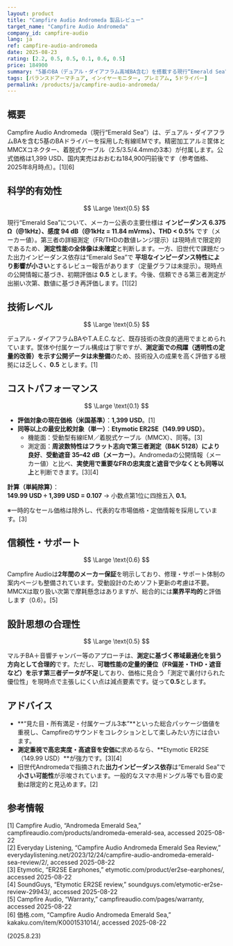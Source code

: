 ```yaml
---
layout: product
title: "Campfire Audio Andromeda 製品レビュー"
target_name: "Campfire Audio Andromeda"
company_id: campfire-audio
lang: ja
ref: campfire-audio-andromeda
date: 2025-08-23
rating: [2.2, 0.5, 0.5, 0.1, 0.6, 0.5]
price: 184900
summary: "5基のBA（デュアル・ダイアフラム高域BA含む）を搭載する現行“Emerald Sea”は仕上げと付属品が優秀ですが、測定で実証済みの同等機能・同等以上の性能を持つ低価格モデル（例：Etymotic ER2SE）に対し高価です"
tags: [バランスドアーマチュア, インイヤーモニター, プレミアム, 5ドライバー]
permalink: /products/ja/campfire-audio-andromeda/
---
```


## 概要

Campfire Audio Andromeda（現行“Emerald Sea”）は、デュアル・ダイアフラムBAを含む5基のBAドライバーを採用した有線IEMです。精密加工アルミ筐体とMMCXコネクター、着脱式ケーブル（2.5/3.5/4.4mmの3本）が付属します。公式価格は1,399 USD、国内実売はおおむね184,900円前後です（参考価格、2025年8月時点）。[1][6]

## 科学的有効性

$$ \Large \text{0.5} $$

現行“Emerald Sea”について、メーカー公表の主要仕様は **インピーダンス 6.375 Ω（@1kHz）、感度 94 dB（@1kHz = 11.84 mVrms）、THD < 0.5%** です（メーカー値）。第三者の詳細測定（FR/THDの数値レンジ提示）は現時点で限定的であるため、**測定性能の全体像は未確定**と判断します。一方、旧世代で課題だった出力インピーダンス依存は“Emerald Sea”で **平坦なインピーダンス特性により影響が小さい**とするレビュー報告があります（定量グラフは未提示）。現時点の公開情報に基づき、初期評価は **0.5** とします。今後、信頼できる第三者測定が出揃い次第、数値に基づき再評価します。[1][2]

## 技術レベル

$$ \Large \text{0.5} $$

デュアル・ダイアフラムBAやT.A.E.C.など、既存技術の改良的適用でまとめられています。筐体や付属ケーブル構成は丁寧ですが、**測定面での飛躍（透明性の定量的改善）を示す公開データは未整備**のため、技術投入の成果を高く評価する根拠には乏しく、**0.5** とします。[1]

## コストパフォーマンス

$$ \Large \text{0.1} $$

- **評価対象の現在価格（米国基準）**：**1,399 USD**。[1]  
- **同等以上の最安比較対象（単一）**：**Etymotic ER2SE（149.99 USD）**。  
  - 機能面：受動型有線IEM／着脱式ケーブル（MMCX）、同等。[3]  
  - 測定面：**周波数特性はフラット志向で第三者測定（B&K 5128）により良好**、**受動遮音 35–42 dB（メーカー）**。Andromedaの公開情報（メーカー値）と比べ、**実使用で重要なFRの忠実度と遮音で少なくとも同等以上**と判断できます。[3][4]

**計算（単純除算）**：  
**149.99 USD ÷ 1,399 USD = 0.107** → 小数点第1位に四捨五入 **0.1**。  

※一時的なセール価格は除外し、代表的な市場価格・定価情報を採用しています。[3]

## 信頼性・サポート

$$ \Large \text{0.6} $$

Campfire Audioは**2年間のメーカー保証**を明示しており、修理・サポート体制の案内ページも整備されています。受動設計のためソフト更新の考慮は不要。MMCXは取り扱い次第で摩耗懸念はありますが、総合的には**業界平均的**と評価します（0.6）。[5]

## 設計思想の合理性

$$ \Large \text{0.5} $$

マルチBA＋音響チャンバー等のアプローチは、**測定に基づく帯域最適化を狙う方向として合理的**です。ただし、**可聴性能の定量的優位（FR偏差・THD・遮音など）を示す第三者データが不足**しており、価格に見合う「測定で裏付けられた優位性」を現時点で主張しにくい点は減点要素です。従って**0.5**とします。

## アドバイス

- **“見た目・所有満足・付属ケーブル3本”**といった総合パッケージ価値を重視し、Campfireのサウンドをコレクションとして楽しみたい方には合います。  
- **測定重視で高忠実度・高遮音を安価に**求めるなら、**Etymotic ER2SE（149.99 USD）**が強力です。[3][4]  
- 旧世代Andromedaで指摘された**出力インピーダンス依存**は“Emerald Sea”で**小さい可能性**が示唆されています。一般的なスマホ用ドングル等でも音の変動は限定的と見込めます。[2]

## 参考情報

[1] Campfire Audio, “Andromeda Emerald Sea,” campfireaudio.com/products/andromeda-emerald-sea, accessed 2025-08-22  
[2] Everyday Listening, “Campfire Audio Andromeda Emerald Sea Review,” everydaylistening.net/2023/12/24/campfire-audio-andromeda-emerald-sea-review/2/, accessed 2025-08-22  
[3] Etymotic, “ER2SE Earphones,” etymotic.com/product/er2se-earphones/, accessed 2025-08-22  
[4] SoundGuys, “Etymotic ER2SE review,” soundguys.com/etymotic-er2se-review-29943/, accessed 2025-08-22  
[5] Campfire Audio, “Warranty,” campfireaudio.com/pages/warranty, accessed 2025-08-22  
[6] 価格.com, “Campfire Audio Andromeda Emerald Sea,” kakaku.com/item/K0001531014/, accessed 2025-08-22  

(2025.8.23)

